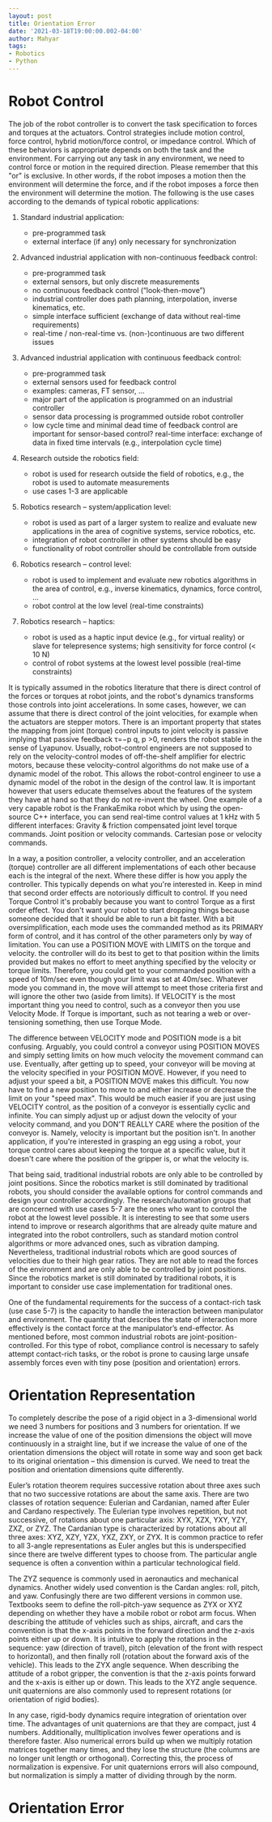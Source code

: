 ```yaml
---
layout: post
title: Orientation Error
date: '2021-03-18T19:00:00.002-04:00'
author: Mahyar
tags:
- Robotics
- Python
---
```

# Robot Control
The job of the robot controller is to convert the task specification to forces and torques at the actuators. Control strategies include motion control, force control, hybrid motion/force control, or impedance control. Which of these behaviors is appropriate depends on both the task and the environment. For carrying out any task in any environment, we need to control force or motion in the required direction. Please remember that this "or" is exclusive. In other words, if the robot imposes a motion then the environment will determine the force, and if the robot imposes a force then the environment will determine the motion. The following is the use cases according to the demands of typical robotic applications: 

1) Standard industrial application: 
    * pre-programmed task 
    * external interface (if any) only necessary for synchronization

2) Advanced industrial application with non-continuous feedback control: 
    * pre-programmed task 
    * external sensors, but only discrete measurements 
    * no continuous feedback control (“look-then-move”) 
    * industrial controller does path planning, interpolation, inverse kinematics, etc.
    * simple interface sufficient (exchange of data without real-time requirements)
    * real-time / non-real-time vs. (non-)continuous are two different issues

3) Advanced industrial application with continuous feedback control: 
    * pre-programmed task 
    * external sensors used for feedback control 
    * examples: cameras, FT sensor, … 
    * major part of the application is programmed on an industrial controller
    * sensor data processing is programmed outside robot controller
    * low cycle time and minimal dead time of feedback control are important for sensor-based control? real-time interface: exchange of data in fixed time intervals (e.g., interpolation cycle time)

4) Research outside the robotics field: 
    * robot is used for research outside the field of robotics, e.g., the robot is used to automate measurements 
    * use cases 1-3 are applicable

5) Robotics research – system/application level: 
    * robot is used as part of a larger system to realize and evaluate new applications in the area of cognitive systems, service robotics, etc.
    * integration of robot controller in other systems should be easy
    * functionality of robot controller should be controllable from outside

6) Robotics research – control level: 
    * robot is used to implement and evaluate new robotics algorithms in the area of control, e.g., inverse kinematics, dynamics, force control, …
    * robot control at the low level (real-time constraints)

7) Robotics research – haptics: 
    * robot is used as a haptic input device (e.g., for virtual reality) or slave for telepresence systems; high sensitivity for force control (< 10 N)
    * control of robot systems at the lowest level possible (real-time constraints)

It is typically assumed in the robotics literature that there is direct control of the forces or torques at robot joints, and the robot's dynamics transforms those controls into joint accelerations. In some cases, however, we can assume that there is direct control of the joint velocities, for example when the actuators are stepper motors. There is an important property that states the mapping from joint (torque) control inputs to joint velocity is passive implying  that  passive  feedback τ=−p q, p >0, renders the robot stable in the sense of Lyapunov. Usually, robot-control engineers are not supposed to rely on the velocity-control modes of off-the-shelf amplifier for electric motors, because these velocity-control algorithms do not make use of a dynamic model of the robot. This allows the robot-control engineer to use a dynamic model of the robot in the design of the control law. It is important however that users educate themselves about the features of the system they have at hand so that they do not re-invent the wheel. One example of a very capable robot is the FrankaEmika robot which by using the open-source C++ interface, you can send real-time control values at 1 kHz with 5 different interfaces:
Gravity & friction compensated joint level torque commands.
Joint position or velocity commands.
Cartesian pose or velocity commands.

In a way, a position controller, a velocity controller, and an acceleration (torque) controller are all different implementations of each other because each is the integral of the next. Where these differ is how you apply the controller. This typically depends on what you're interested in. Keep in mind that second order effects are notoriously difficult to control. If you need Torque Control it's probably because you want to control Torque as a first order effect. You don't want your robot to start dropping things because someone decided that it should be able to run a bit faster. With a bit oversimplification, each mode uses the commanded method as its PRIMARY form of control, and it has control of the other parameters only by way of limitation. You can use a POSITION MOVE with LIMITS on the torque and velocity. the controller will do its best to get to that position within the limits provided but makes no effort to meet anything specified by the velocity or torque limits. Therefore, you could get to your commanded position with a speed of 10m/sec even though your limit was set at 40m/sec. Whatever mode you command in, the move will attempt to meet those criteria first and will ignore the other two (aside from limits). If VELOCITY is the most important thing you need to control, such as a conveyor then you use Velocity Mode. If Torque is important, such as not tearing a web or over-tensioning something, then use Torque Mode. 

The difference between VELOCITY mode and POSITION mode is a bit confusing. Arguably, you could control a conveyor using POSITION MOVES and simply setting limits on how much velocity the movement command can use. Eventually, after getting up to speed, your conveyor will be moving at the velocity specified in your POSITION MOVE. However, if you need to adjust your speed a bit, a POSITION MOVE makes this difficult. You now have to find a new position to move to and either increase or decrease the limit on your "speed max". This would be much easier if you are just using VELOCITY control, as the position of a conveyor is essentially cyclic and infinite. You can simply adjust up or adjust down the velocity of your velocity command, and you DON'T REALLY CARE where the position of the conveyor is. Namely, velocity is important but the position isn't. In another application, if you're interested in grasping an egg using a robot, your torque control cares about keeping the torque at a specific value, but it doesn't care where the position of the gripper is, or what the velocity is. 

That being said, traditional industrial robots are only able to be controlled by joint positions. Since the robotics market is still dominated by traditional robots, you should consider the available options for control commands and design your controller accordingly. The research/automation groups that are concerned with use cases 5-7 are the ones who want to control the robot at the lowest level possible. It is interesting to see that some users intend to improve or research algorithms that are already quite mature and integrated into the robot controllers, such as standard motion control algorithms or more advanced ones, such as vibration damping. Nevertheless, traditional industrial robots which are good sources of velocities due to their high gear ratios. They are not able to read the forces of the environment and are only able to be controlled by joint positions. Since the robotics market is still dominated by traditional robots, it is important to consider use case implementation for traditional ones.

One of the fundamental requirements for the success of a contact-rich task (use case 5-7) is the capacity to handle the interaction between manipulator and environment. The quantity that describes the state of interaction more effectively is the contact force at the manipulator’s end-effector. As mentioned before, most common industrial robots are joint-position-controlled. For this type of robot, compliance control is necessary to safely attempt contact-rich tasks, or the robot is prone to causing large unsafe assembly forces even with tiny pose (position and orientation) errors.

# Orientation Representation

To completely describe the pose of a rigid object in a 3-dimensional world we need 3 numbers for positions and 3 numbers for orientation. If we increase the value of one of the position dimensions the object will move continuously in a straight line, but if we increase the value of one of the orientation dimensions the object will rotate in some way and soon get back to its original orientation – this dimension is curved. We need to treat the position and orientation dimensions quite differently.

Euler’s rotation theorem requires successive rotation about three axes such that no two successive rotations are about the same axis. There are two classes of rotation sequence: Eulerian and Cardanian, named after Euler and Cardano respectively. The Eulerian type involves repetition, but not successive, of rotations about one particular axis: XYX, XZX, YXY, YZY, ZXZ, or ZYZ. The Cardanian type is characterized by rotations about all three axes: XYZ, XZY, YZX, YXZ, ZXY, or ZYX. It is common practice to refer to all 3-angle representations as Euler angles but this is underspecified since there are twelve different types to choose from. The particular angle sequence is often a convention within a particular technological field.

The ZYZ sequence is commonly used in aeronautics and mechanical dynamics. Another widely used convention is the Cardan angles: roll, pitch, and yaw. Confusingly there are two different versions in common use. Textbooks seem to define the roll-pitch-yaw sequence as ZYX or XYZ depending on whether they have a mobile robot or robot arm focus. When describing the attitude of vehicles such as ships, aircraft, and cars the convention is that the x-axis points in the forward direction and the z-axis points either up or down. It is intuitive to apply the rotations in the sequence: yaw (direction of travel), pitch (elevation of the front with respect to horizontal), and then finally roll (rotation about the forward axis of the vehicle). This leads to the ZYX angle sequence. When describing the attitude of a robot gripper, the convention is that the z-axis points forward and the x-axis is either up or down. This leads to the XYZ angle sequence. unit quaternions are also commonly used to represent rotations (or orientation of rigid bodies). 

In any case, rigid-body dynamics require integration of orientation over time. The advantages of unit quaternions are that they are compact, just 4 numbers. Additionally, mulltiplication involves fewer operations and is therefore faster. Also numerical errors build up when we multiply rotation matrices together many times, and they lose the structure (the columns are no longer unit length or orthogonal). Correcting this, the process of normalization is expensive. For unit quaternions errors will also compound, but normalization is simply a matter of dividing through by the norm.


# Orientation Error
